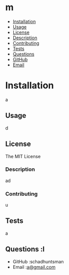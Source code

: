 # m
* [Installation](#installation)
* [Usage](#usage)
* [License](#license)
* [Description](#description)
* [Contributing](#contributing)
* [Tests](#tests)
* [Questions](#qustions)
* [GitHub](#github)
* [Email](#email)
# Installation
a
## Usage
d
## License
The MIT License
### Description
ad
### Contributing
u
## Tests
a

## Questions :l
* GitHub :schadhuntsman 
* Email :a@gmail.com